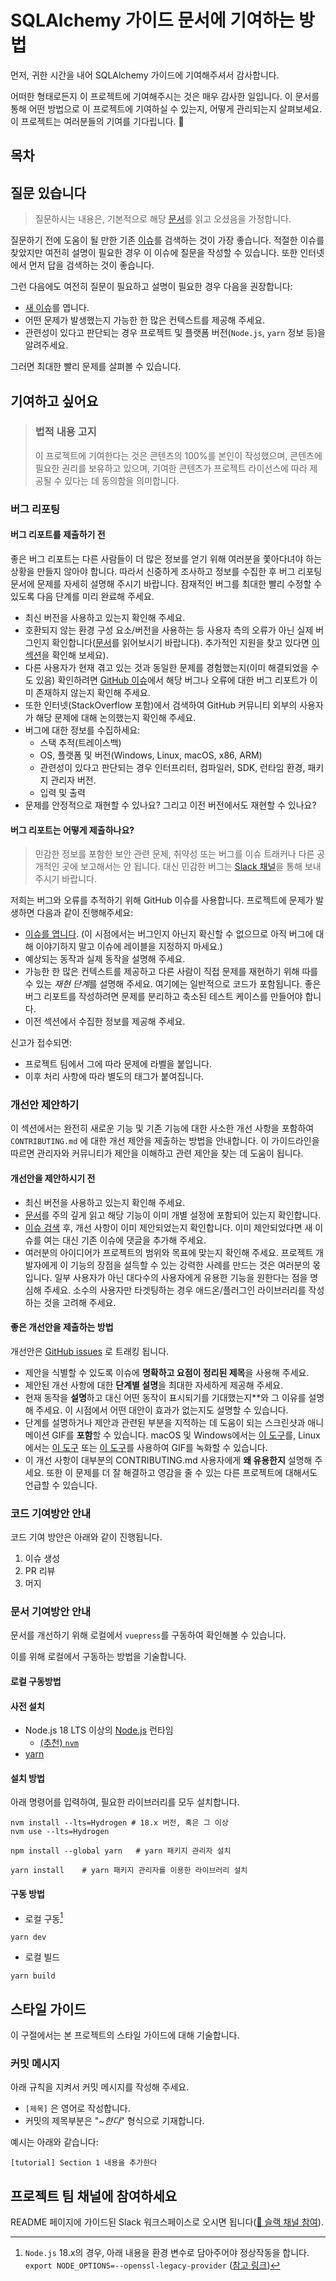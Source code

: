 # SQLAlchemy 가이드 문서에 기여하는 방법

먼저, 귀한 시간을 내어 SQLAlchemy 가이드에 기여해주셔서 감사합니다.

어떠한 형태로든지 이 프로젝트에 기여해주시는 것은 매우 감사한 일입니다. 이 문서를 통해 어떤 방법으로 이 프로젝트에 기여하실 수 있는지, 어떻게 관리되는지 살펴보세요. 이 프로젝트는 여러분들의 기여를 기다립니다. 🎉

## 목차

## 질문 있습니다

> 질문하시는 내용은, 기본적으로 해당 [문서](/README.md)를 읽고 오셨음을 가정합니다.

질문하기 전에 도움이 될 만한 기존 [이슈](/issues)를 검색하는 것이 가장 좋습니다. 적절한 이슈를 찾았지만 여전히 설명이 필요한 경우 이 이슈에 질문을 작성할 수 있습니다. 또한 인터넷에서 먼저 답을 검색하는 것이 좋습니다.

그런 다음에도 여전히 질문이 필요하고 설명이 필요한 경우 다음을 권장합니다:

- [새 이슈](/issues/new)를 엽니다.
- 어떤 문제가 발생했는지 가능한 한 많은 컨텍스트를 제공해 주세요.
- 관련성이 있다고 판단되는 경우 프로젝트 및 플랫폼 버전(`Node.js`, `yarn` 정보 등)을 알려주세요.

그러면 최대한 빨리 문제를 살펴볼 수 있습니다.

## 기여하고 싶어요

> ### 법적 내용 고지
>
> 이 프로젝트에 기여한다는 것은 콘텐츠의 100%를 본인이 작성했으며, 콘텐츠에 필요한 권리를 보유하고 있으며, 기여한 콘텐츠가 프로젝트 라이선스에 따라 제공될 수 있다는 데 동의함을 의미합니다.

### 버그 리포팅

#### 버그 리포트를 제출하기 전

좋은 버그 리포트는 다른 사람들이 더 많은 정보를 얻기 위해 여러분을 쫓아다녀야 하는 상황을 만들지 않아야 합니다. 따라서 신중하게 조사하고 정보를 수집한 후 버그 리포팅 문서에 문제를 자세히 설명해 주시기 바랍니다. 잠재적인 버그를 최대한 빨리 수정할 수 있도록 다음 단계를 미리 완료해 주세요.

- 최신 버전을 사용하고 있는지 확인해 주세요.
- 호환되지 않는 환경 구성 요소/버전을 사용하는 등 사용자 측의 오류가 아닌 실제 버그인지 확인합니다([문서](/README.md)를 읽어보시기 바랍니다). 추가적인 지원을 찾고 있다면 [이 섹션](#질문-있습니다)을 확인해 보세요).
- 다른 사용자가 현재 겪고 있는 것과 동일한 문제를 경험했는지(이미 해결되었을 수도 있음) 확인하려면 [GitHub 이슈](/issues)에서 해당 버그나 오류에 대한 버그 리포트가 이미 존재하지 않는지 확인해 주세요.
- 또한 인터넷(StackOverflow 포함)에서 검색하여 GitHub 커뮤니티 외부의 사용자가 해당 문제에 대해 논의했는지 확인해 주세요.
- 버그에 대한 정보를 수집하세요:
    - 스택 추적(트레이스백)
    - OS, 플랫폼 및 버전(Windows, Linux, macOS, x86, ARM)
    - 관련성이 있다고 판단되는 경우 인터프리터, 컴파일러, SDK, 런타임 환경, 패키지 관리자 버전.
    - 입력 및 출력
- 문제를 안정적으로 재현할 수 있나요? 그리고 이전 버전에서도 재현할 수 있나요?

#### 버그 리포트는 어떻게 제출하나요?

> 민감한 정보를 포함한 보안 관련 문제, 취약성 또는 버그를 이슈 트래커나 다른 공개적인 곳에 보고해서는 안 됩니다. 대신 민감한 버그는 [Slack 채널](https://join.slack.com/t/soogoonx2pythonists/shared_invite/zt-27rth6utw-8qibkZV4~TRXp8qosUniLQ)을 통해 보내주시기 바랍니다.

저희는 버그와 오류를 추적하기 위해 GitHub 이슈를 사용합니다. 프로젝트에 문제가 발생하면 다음과 같이 진행해주세요:

- [이슈를 엽니다](/issues/new). (이 시점에서는 버그인지 아닌지 확신할 수 없으므로 아직 버그에 대해 이야기하지 말고 이슈에 레이블을 지정하지 마세요.)
- 예상되는 동작과 실제 동작을 설명해 주세요.
- 가능한 한 많은 컨텍스트를 제공하고 다른 사람이 직접 문제를 재현하기 위해 따를 수 있는 *재현 단계*를 설명해 주세요. 여기에는 일반적으로 코드가 포함됩니다. 좋은 버그 리포트를 작성하려면 문제를 분리하고 축소된 테스트 케이스를 만들어야 합니다.
- 이전 섹션에서 수집한 정보를 제공해 주세요.

신고가 접수되면:

- 프로젝트 팀에서 그에 따라 문제에 라벨을 붙입니다.
- 이후 처리 사항에 따라 별도의 태그가 붙여집니다.

### 개선안 제안하기

이 섹션에서는 완전히 새로운 기능 및 기존 기능에 대한 사소한 개선 사항을 포함하여 `CONTRIBUTING.md` 에 대한 개선 제안을 제출하는 방법을 안내합니다. 이 가이드라인을 따르면 관리자와 커뮤니티가 제안을 이해하고 관련 제안을 찾는 데 도움이 됩니다.

#### 개선안을 제안하시기 전

- 최신 버전을 사용하고 있는지 확인해 주세요.
- [문서](/README.md)를 주의 깊게 읽고 해당 기능이 이미 개별 설정에 포함되어 있는지 확인합니다.
- [이슈 검색](/issues) 후, 개선 사항이 이미 제안되었는지 확인합니다. 이미 제안되었다면 새 이슈를 여는 대신 기존 이슈에 댓글을 추가해 주세요.
- 여러분의 아이디어가 프로젝트의 범위와 목표에 맞는지 확인해 주세요. 프로젝트 개발자에게 이 기능의 장점을 설득할 수 있는 강력한 사례를 만드는 것은 여러분의 몫입니다. 일부 사용자가 아닌 대다수의 사용자에게 유용한 기능을 원한다는 점을 명심해 주세요. 소수의 사용자만 타겟팅하는 경우 애드온/플러그인 라이브러리를 작성하는 것을 고려해 주세요.

#### 좋은 개선안을 제출하는 방법

개선안은 [GitHub issues](/issues) 로 트래킹 됩니다.

- 제안을 식별할 수 있도록 이슈에 **명확하고 요점이 정리된 제목**을 사용해 주세요.
- 제안된 개선 사항에 대한 **단계별 설명**을 최대한 자세하게 제공해 주세요.
- 현재 동작을 **설명**하고 대신 어떤 동작이 표시되기를 기대했는지**와 그 이유를 설명해 주세요. 이 시점에서 어떤 대안이 효과가 없는지도 설명할 수 있습니다.
- 단계를 설명하거나 제안과 관련된 부분을 지적하는 데 도움이 되는 스크린샷과 애니메이션 GIF를 **포함**할 수 있습니다. macOS 및 Windows에서는 [이 도구](https://www.cockos.com/licecap/)를, Linux에서는 [이 도구](https://github.com/colinkeenan/silentcast) 또는 [이 도구](https://github.com/GNOME/byzanz)를 사용하여 GIF를 녹화할 수 있습니다. 
- 이 개선 사항이 대부분의 CONTRIBUTING.md 사용자에게 **왜 유용한지** 설명해 주세요. 또한 이 문제를 더 잘 해결하고 영감을 줄 수 있는 다른 프로젝트에 대해서도 언급할 수 있습니다.

### 코드 기여방안 안내

코드 기여 방안은 아래와 같이 진행됩니다.

1. 이슈 생성
2. PR 리뷰
3. 머지

### 문서 기여방안 안내

문서를 개선하기 위해 로컬에서 `vuepress`를 구동하여 확인해볼 수 있습니다.

이를 위해 로컬에서 구동하는 방법을 기술합니다.

#### 로컬 구동방법

#### 사전 설치

- Node.js 18 LTS 이상의 [Node.js](https://nodejs.org/en) 런타임
    - [(추천) `nvm`](https://github.com/nvm-sh/nvm)
- [yarn](https://classic.yarnpkg.com/en/docs/install)

#### 설치 방법

아래 명령어를 입력하여, 필요한 라이브러리를 모두 설치합니다.

```shell
nvm install --lts=Hydrogen # 18.x 버전, 혹은 그 이상
nvm use --lts=Hydrogen
```

```shell
npm install --global yarn   # yarn 패키지 관리자 설치
```

```shell
yarn install    # yarn 패키지 관리자를 이용한 라이브러리 설치
```

#### 구동 방법

- 로컬 구동[^1]
```shell
yarn dev
```

- 로컬 빌드
```shell
yarn build
```

## 스타일 가이드

이 구절에서는 본 프로젝트의 스타일 가이드에 대해 기술합니다.

### 커밋 메시지

아래 규칙을 지켜서 커밋 메시지를 작성해 주세요.

- `[제목]` 은 영어로 작성합니다.
- 커밋의 제목부분은 "_~한다_" 형식으로 기재합니다.

예시는 아래와 같습니다:

```
[tutorial] Section 1 내용을 추가한다
```

## 프로젝트 팀 채널에 참여하세요

README 페이지에 가이드된 Slack 워크스페이스로 오시면 됩니다([📎 슬랙 채널 참여](https://join.slack.com/t/soogoonx2pythonists/shared_invite/zt-27rth6utw-8qibkZV4~TRXp8qosUniLQ)).

[^1]: `Node.js` 18.x의 경우, 아래 내용을 환경 변수로 담아주어야 정상작동을 합니다. <br />`export NODE_OPTIONS=--openssl-legacy-provider` ([참고 링크](https://github.com/SoogoonSoogoonPythonists/sqlalchemy-for-pythonist/pull/30#issue-2010749637))

